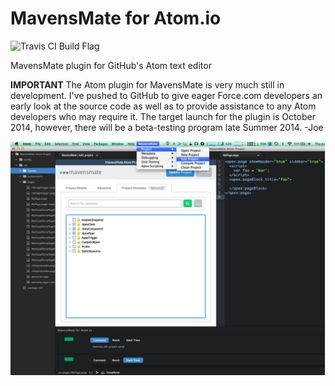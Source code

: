 MavensMate for Atom.io
===============

![Travis CI Build Flag](https://travis-ci.org/joeferraro/MavensMate-Atom.svg?branch=master)

MavensMate plugin for GitHub's Atom text editor

**IMPORTANT**
The Atom plugin for MavensMate is very much still in development. I've pushed to GitHub to give eager Force.com developers an early look at the source code as well as to provide assistance to any Atom developers who may require it. The target launch for the plugin is October 2014, however, there will be a beta-testing program late Summer 2014. 
-Joe

![Alt text](/screenshots/1.png?raw=true "MavensMate for Atom")
